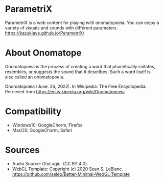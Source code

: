 # ParametriX
ParametriX is a web content for playing with onomatopoeia. You can enjoy a variety of visuals and sounds with different parameters.
https://kazukiave.github.io/ParametriX/
<br>

# About Onomatope
Onomatopoeia is the process of creating a word that phonetically imitates, resembles, or suggests the sound that it describes. Such a word itself is also called an onomatopoeia. 

Onomatopoeia (June. 26, 2022). In Wikipedia: The Free Encyclopedia. Retrieved from https://en.wikipedia.org/wiki/Onomatopoeia

# Compatibility 
- Windows10: GoogleChorm, Firefox
- MacOS: GoogleChorm, Safari

# Sources
- Audio Source: OtoLogic. (CC BY 4.0). 
- WebGL Template: Copyright (c) 2020 Sean S. LeBlanc.
 https://github.com/seleb/Better-Minimal-WebGL-Template
